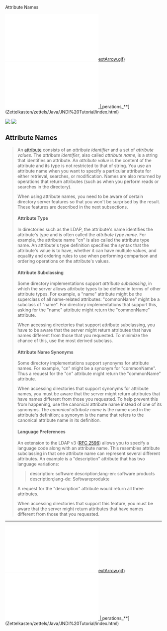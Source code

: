 Attribute Names

[![Previous | ](Zettelkasten/zettels/Java/JNDI%20Tutorial/index.html)extArrow.gif)](getattrs.html)[![Trail Map | ](trailmap.html) | ](Zettelkasten/zettels/Java/JNDI%20Tutorial/basics/index.html)perations_**](Zettelkasten/zettels/Java/JNDI%20Tutorial/index.html)

![](shoeline2.GIF) ![](shoeline2.GIF)

Attribute Names
---------------

> An [attribute](glossary.html#ATTRIBUTE) consists of an _attribute identifier_ and a set of _attribute values_. The _attribute identifier_, also called _attribute name_, is a string that identifies an attribute. An _attribute value_ is the content of the attribute and its type is not restricted to that of string. You use an attribute name when you want to specify a particular attribute for either retrieval, searches, or modification. Names are also returned by operations that return attributes (such as when you perform reads or searches in the directory).
> 
> When using attribute names, you need to be aware of certain directory server features so that you won't be surprised by the result. These features are described in the next subsections.
> 
> #### Attribute Type
> 
> In directories such as the LDAP, the attribute's name identifies the attribute's type and is often called the _attribute type name_. For example, the attribute name "cn" is also called the attribute type name. An attribute's type definition specifies the syntax that the attribute's value is to have, whether it can have multiple values, and equality and ordering rules to use when performing comparison and ordering operations on the attribute's values.
> 
> #### Attribute Subclassing
> 
> Some directory implementations support _attribute subclassing_, in which the server allows attribute types to be defined in terms of other attribute types. For example, a "name" attribute might be the superclass of all name-related attributes: "commonName" might be a subclass of "name". For directory implementations that support this, asking for the "name" attribute might return the "commonName" attribute.
> 
> When accessing directories that support attribute subclassing, you have to be aware that the server might return attributes that have names different from those that you requested. To minimize the chance of this, use the most derived subclass.
> 
> #### Attribute Name Synonyms
> 
> Some directory implementations support synonyms for attribute names. For example, "cn" might be a synonym for "commonName". Thus a request for the "cn" attribute might return the "commonName" attribute.
> 
> When accessing directories that support synonyms for attribute names, you must be aware that the server might return attributes that have names different from those you requested. To help prevent this from happening, use the canonical attribute name instead of one of its synonyms. The _canonical attribute name_ is the name used in the attribute's definition; a synonym is the name that refers to the canonical attribute name in its definition.
> 
> #### Language Preferences
> 
> An extension to the LDAP v3 ([RFC 2596](http://www.ietf.org/rfc/rfc2596.txt)) allows you to specify a language code along with an attribute name. This resembles attribute subclassing in that one attribute name can represent several different attributes. An example is a "description" attribute that has two language variations:
> 
> > description: software
> > description;lang-en: software products
> > description;lang-de: Softwareprodukte
> 
> A request for the "description" attribute would return all three attributes.
> 
> When accessing directories that support this feature, you must be aware that the server might return attributes that have names different from those that you requested.

* * *

[![Previous | ](Zettelkasten/zettels/Java/JNDI%20Tutorial/index.html)extArrow.gif)](getattrs.html)[![Trail Map | ](trailmap.html) | ](Zettelkasten/zettels/Java/JNDI%20Tutorial/basics/index.html)perations_**](Zettelkasten/zettels/Java/JNDI%20Tutorial/index.html)